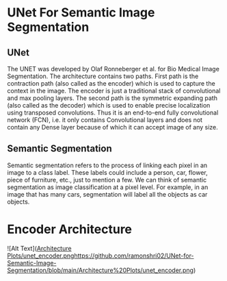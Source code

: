# UNet For Semantic Image Segmentation

## UNet
The UNET was developed by Olaf Ronneberger et al. for Bio Medical Image Segmentation. The architecture contains two paths. First path is the contraction path (also called as the encoder) which is used to capture the context in the image. The encoder is just a traditional stack of convolutional and max pooling layers. The second path is the symmetric expanding path (also called as the decoder) which is used to enable precise localization using transposed convolutions. Thus it is an end-to-end fully convolutional network (FCN), i.e. it only contains Convolutional layers and does not contain any Dense layer because of which it can accept image of any size.

## Semantic Segmentation
Semantic segmentation refers to the process of linking each pixel in an image to a class label. These labels could include a person, car, flower, piece of furniture, etc., just to mention a few. We can think of semantic segmentation as image classification at a pixel level. For example, in an image that has many cars, segmentation will label all the objects as car objects.

# Encoder Architecture
![Alt Text]([Architecture Plots/unet_encoder.png](https://github.com/ramonshri02/UNet-for-Semantic-Image-Segmentation/blob/main/Architecture%20Plots/unet_encoder.png)https://github.com/ramonshri02/UNet-for-Semantic-Image-Segmentation/blob/main/Architecture%20Plots/unet_encoder.png)
